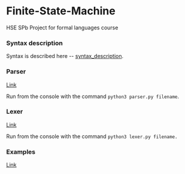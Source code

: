# Finite-State-Machine
HSE SPb Project for formal languages course 

### Syntax description
Syntax is described here -- [syntax_description](https://github.com/lilyreber/Finite-State-Machine/blob/main/syntax_description.md).

### Parser
[Link](https://github.com/lilyreber/Finite-State-Machine/blob/main/parser.py)

Run from the console with the command `python3 parser.py filename`.


### Lexer
[Link](https://github.com/lilyreber/Finite-State-Machine/blob/main/lexer.py)

Run from the console with the command `python3 lexer.py filename.`

### Examples
[Link](https://github.com/lilyreber/Finite-State-Machine/tree/main/examples)

